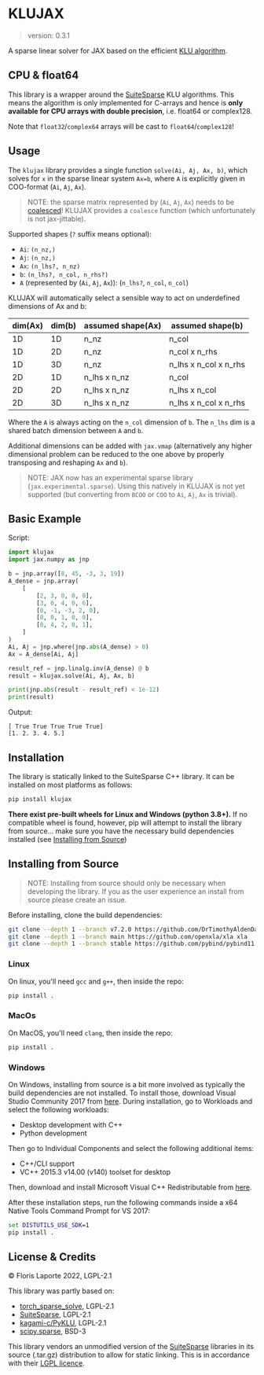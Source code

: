 # KLUJAX

> version: 0.3.1

A sparse linear solver for JAX based on the efficient [KLU algorithm](https://ufdcimages.uflib.ufl.edu/UF/E0/01/17/21/00001/palamadai_e.pdf).

## CPU & float64

This library is a wrapper around the [SuiteSparse](https://github.com/DrTimothyAldenDavis/SuiteSparse) KLU
algorithms. This means the algorithm is only implemented for
C-arrays and hence is **only available for CPU
arrays with double precision**, i.e. float64 or complex128.

Note that `float32`/`complex64` arrays will be cast to `float64`/`complex128`!

## Usage

The `klujax` library provides a single function `solve(Ai, Aj, Ax, b)`, which solves for `x` in
the sparse linear system `Ax=b`, where `A` is explicitly given in COO-format (`Ai`, `Aj`, `Ax`).

> NOTE: the sparse matrix represented by (`Ai`, `Aj`, `Ax`) needs to be [coalesced](https://pytorch.org/docs/stable/sparse.html#uncoalesced-sparse-coo-tensors)!
> KLUJAX provides a `coalesce` function (which unfortunately is not jax-jittable).

Supported shapes (`?` suffix means optional):

- `Ai`: `(n_nz,)`
- `Aj`: `(n_nz,)`
- `Ax`: `(n_lhs?, n_nz)`
- `b`: `(n_lhs?, n_col, n_rhs?)`
- `A` (represented by (`Ai`, `Aj`, `Ax`)): (`n_lhs?`, `n_col`, `n_col`)

KLUJAX will automatically select a sensible way to act on underdefined dimensions of Ax
and b:

| dim(Ax) | dim(b) | assumed shape(Ax) | assumed shape(b)      |
| ------- | ------ | ----------------- | --------------------- |
| 1D      | 1D     | n_nz              | n_col                 |
| 1D      | 2D     | n_nz              | n_col x n_rhs         |
| 1D      | 3D     | n_nz              | n_lhs x n_col x n_rhs |
| 2D      | 1D     | n_lhs x n_nz      | n_col                 |
| 2D      | 2D     | n_lhs x n_nz      | n_lhs x n_col         |
| 2D      | 3D     | n_lhs x n_nz      | n_lhs x n_col x n_rhs |

Where the `A` is always acting on the `n_col` dimension of `b`. The `n_lhs` dim is a
shared batch dimension between `A` and `b`.

Additional dimensions can be added with `jax.vmap` (alternatively any higher dimensional
problem can be reduced to the one above by properly transposing and reshaping `Ax` and `b`).

> NOTE: JAX now has an experimental sparse library (`jax.experimental.sparse`). Using
> this natively in KLUJAX is not yet supported (but converting from `BCOO` or `COO` to
> `Ai`, `Aj`, `Ax` is trivial).

## Basic Example

Script:

```python
import klujax
import jax.numpy as jnp

b = jnp.array([8, 45, -3, 3, 19])
A_dense = jnp.array(
    [
        [2, 3, 0, 0, 0],
        [3, 0, 4, 0, 6],
        [0, -1, -3, 2, 0],
        [0, 0, 1, 0, 0],
        [0, 4, 2, 0, 1],
    ]
)
Ai, Aj = jnp.where(jnp.abs(A_dense) > 0)
Ax = A_dense[Ai, Aj]

result_ref = jnp.linalg.inv(A_dense) @ b
result = klujax.solve(Ai, Aj, Ax, b)

print(jnp.abs(result - result_ref) < 1e-12)
print(result)
```

Output:

```
[ True True True True True]
[1. 2. 3. 4. 5.]
```

## Installation

The library is statically linked to the SuiteSparse C++ library. It can be installed on
most platforms as follows:

```bash
pip install klujax
```

**There exist pre-built wheels for Linux and Windows (python 3.8+).** If no compatible
wheel is found, however, pip will attempt to install the library from source... make
sure you have the necessary build dependencies installed (see [Installing from Source](#installing-from-source))

## Installing from Source

> NOTE: Installing from source should only be necessary when developing the library. If
> you as the user experience an install from source please create an issue.

Before installing, clone the build dependencies:

```sh
git clone --depth 1 --branch v7.2.0 https://github.com/DrTimothyAldenDavis/SuiteSparse suitesparse
git clone --depth 1 --branch main https://github.com/openxla/xla xla
git clone --depth 1 --branch stable https://github.com/pybind/pybind11 pybind11
```

### Linux

On linux, you'll need `gcc` and `g++`, then inside the repo:

```sh
pip install .
```

### MacOs

On MacOS, you'll need `clang`, then inside the repo:

```sh
pip install .
```

### Windows

On Windows, installing from source is a bit more involved as typically the build
dependencies are not installed. To install those, download Visual Studio Community 2017
from [here](https://my.visualstudio.com/Downloads?q=visual%20studio%202017&wt.mc_id=o~msft~vscom~older-downloads). During installation, go to Workloads and select the following workloads:

- Desktop development with C++
- Python development

Then go to Individual Components and select the following additional items:

- C++/CLI support
- VC++ 2015.3 v14.00 (v140) toolset for desktop

Then, download and install Microsoft Visual C++ Redistributable from [here](https://aka.ms/vs/16/release/vc_redist.x64.exe).

After these installation steps, run the following commands inside a x64 Native Tools
Command Prompt for VS 2017:

```cmd
set DISTUTILS_USE_SDK=1
pip install .
```

## License & Credits

© Floris Laporte 2022, LGPL-2.1

This library was partly based on:

- [torch_sparse_solve](https://github.com/flaport/torch_sparse_solve), LGPL-2.1
- [SuiteSparse](https://github.com/DrTimothyAldenDavis/SuiteSparse), LGPL-2.1
- [kagami-c/PyKLU](https://github.com/kagami-c/PyKLU), LGPL-2.1
- [scipy.sparse](https://github.com/scipy/scipy/tree/master/scipy/sparse), BSD-3

This library vendors an unmodified version of the
[SuiteSparse](https://github.com/DrTimothyAldenDavis/SuiteSparse) libraries in its source
(.tar.gz) distribution to allow for static linking.
This is in accordance with their
[LGPL licence](https://github.com/DrTimothyAldenDavis/SuiteSparse/blob/dev/LICENSE.txt).
